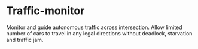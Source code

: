 # Traffic-monitor
Monitor and guide autonomous traffic across intersection. 
Allow limited number of cars to travel in any legal directions without deadlock, starvation and traffic jam.
